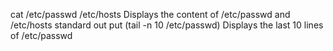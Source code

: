 cat /etc/passwd /etc/hosts  Displays the content of /etc/passwd and /etc/hosts standard out put
(tail -n 10 /etc/passwd) Displays the last 10 lines of /etc/passwd

